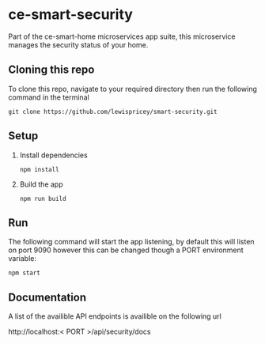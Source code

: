 # ce-smart-security

Part of the ce-smart-home microservices app suite, this microservice manages the security status of your home.

## Cloning this repo

To clone this repo, navigate to your required directory then run the following command in the terminal

`git clone https://github.com/lewispricey/smart-security.git`

## Setup

1.  Install dependencies

    `npm install`

2.  Build the app

    `npm run build`

## Run

The following command will start the app listening, by default this will listen on port 9090 however this can be changed though a PORT environment variable:

`npm start`

## Documentation

A list of the availible API endpoints is availible on the following url

http://localhost:< PORT >/api/security/docs
